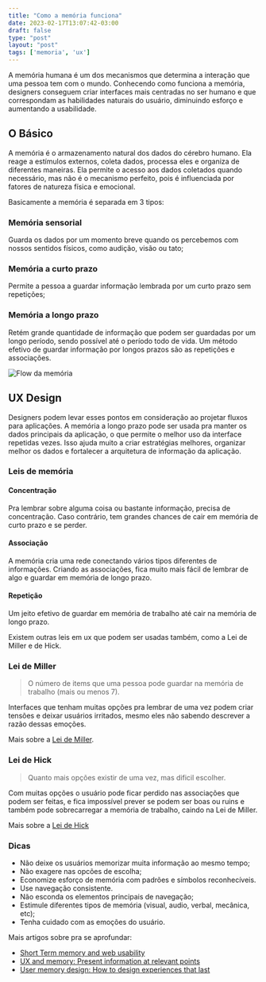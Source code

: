 ```yaml
---
title: "Como a memória funciona"
date: 2023-02-17T13:07:42-03:00
draft: false
type: "post"
layout: "post"
tags: ['memoria', 'ux']
---
```


A memória humana é um dos mecanismos que determina a interação que uma pessoa tem com o mundo. Conhecendo como funciona a memória, designers conseguem criar interfaces mais centradas no ser humano e que correspondam as habilidades naturais do usuário, diminuindo esforço e aumentando a usabilidade. 

## O Básico

A memória é o armazenamento natural dos dados do cérebro humano. Ela reage a estímulos externos, coleta dados, processa eles e organiza de diferentes maneiras. Ela permite o acesso aos dados coletados quando necessário, mas não é o mecanismo perfeito, pois é influenciada por fatores de natureza física e emocional.

Basicamente a memória é separada em 3 tipos:

### Memória sensorial

Guarda os dados por um momento breve quando os percebemos com nossos sentidos físicos, como audição, visão ou tato;

### Memória a curto prazo

Permite a pessoa a guardar informação lembrada por um curto prazo sem repetições;

### Memória a longo prazo

Retém grande quantidade de informação que podem ser guardadas por um longo período, sendo possível até o período todo de vida. Um método efetivo de guardar informação por longos prazos são as repetições e associações.

![Flow da memória](/uploads/memory-flow.png)

## UX Design

Designers podem levar esses pontos em consideração ao projetar fluxos para aplicações.  A memória a longo prazo pode ser usada pra manter os dados principais da aplicação, o que permite o melhor uso da interface repetidas vezes. Isso ajuda muito a criar estratégias melhores, organizar melhor os dados e fortalecer a arquitetura de informação da aplicação.

### Leis de memória

#### Concentração

Pra lembrar sobre alguma coisa ou bastante informação, precisa de concentração. Caso contrário, tem grandes chances de cair em memória de curto prazo e se perder.


#### Associação

A memória cria uma rede conectando vários tipos diferentes de informações. Criando as associações, fica muito mais fácil de lembrar de algo e guardar em memória de longo prazo.


#### Repetição

Um jeito efetivo de guardar em memória de trabalho até cair na memória de longo prazo.


Existem outras leis em ux que podem ser usadas também, como a Lei de Miller e de Hick.

### Lei de Miller

> O número de items que uma pessoa pode guardar na memória de trabalho (mais ou menos 7).

Interfaces que tenham muitas opções pra lembrar de uma vez podem criar tensões e deixar usuários irritados, mesmo eles não sabendo descrever a razão dessas emoções.

Mais sobre a [Lei de Miller](https://lawsofux.com/millers-law/).

### Lei de Hick

> Quanto mais opções existir de uma vez, mas dificil escolher.

Com muitas opções o usuário pode ficar perdido nas associações que podem ser feitas, e fica impossível prever se podem ser boas ou ruins e também pode sobrecarregar a memória de trabalho, caindo na Lei de Miller.

Mais sobre a [Lei de Hick](https://lawsofux.com/hicks-law/)


### Dicas

- Não deixe os usuários memorizar muita informação ao mesmo tempo;
- Não exagere nas opcões de escolha;
- Economize esforço de memória com padrões e símbolos reconhecíveis.
- Use navegação consistente.
- Não esconda os elementos principais de navegação;
- Estimule diferentes tipos de memória (visual, audio, verbal, mecânica, etc);
- Tenha cuidado com as emoções do usuário.

Mais artigos sobre pra se aprofundar:
- [Short Term memory and web usability](https://www.nngroup.com/articles/short-term-memory-and-web-usability/)
- [UX and memory: Present information at relevant points](https://www.interaction-design.org/literature/article/ux-and-memory-present-information-at-relevant-points)
- [User memory design: How to design experiences that last](https://www.smashingmagazine.com/2016/08/user-memory-design-how-to-design-for-experiences-that-last/)